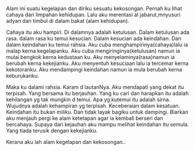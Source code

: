 Alam ini suatu kegelapan dan diriku sesuatu kekosongan.
Pernah ku lihat cahaya dari limpahan kehidupan. Lalu aku merentasi al jabarut,mnyusuri adyan dan timbul di dalam bakat (alam kehidupan).

Cahaya itu aku hampiri.
Di dalamnya adalah ketulusan.
Dalam ketulusan ada rasa.  dalam rasa ku temui  kesucian.
Dalam kesucian ada keindahan.
Dan dalam keindahan ku temui rahsia.
Aku cuba menghampirinya(cahaya)lalu ia malap kerna kegelapanku.
Aku cuba mengiringinya(ketulusan) namun ia mulai bengkok kerna kedustaan ku.
Aku  menyelaminya(rasa)namun ia berubah kerna kekejianku.
Aku menyentuh kesuciaan lalu ia tercemar kerna kekotoranku.
Aku mendampingi keindahan namun ia mula berubah kerna keburukanku.

Maka ku dalami rahsia. Karam d lautanNya. Aku mendapati yang dekat itu terpisah.
Yang bersama itu berjauhan.
Yang ku cari dan harapkan itu adalah kehilangan yg tak mungkin d temui.
Apa yg kutemui itu adalah sirna.
Wujudnya adalah kehampiran yg terpisah. Keceberaian dalam kesatuan.
Keindahan itu bukan miliku.
Dan tidak layak bagiku untuk dampingi. Biarkan aku menjauh pergi ke alam ketetapan agar ia kembali berseri dan bercahaya.
Supaya dari kejauhan aku mampu melihat keindahan itu semula.
Yang tiada terusik dengan kekejianku.

Kerana aku lah alam kegelapan dan kekosongan..
